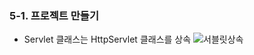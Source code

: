 ### 5-1. 프로젝트 만들기

- Servlet 클래스는 HttpServlet 클래스를 상속 
![서블릿상속](https://lh3.googleusercontent.com/_3luH0Gys1Yc0ZtshIBX2064rO6AO1QJxn-9V5O0LfvYwm0Cab5G0Limir-Fb-RpLd-PR7G5tXA)


<!--stackedit_data:
eyJoaXN0b3J5IjpbLTE2NjU5NzcxMjUsLTIwODg3NDY2MTJdfQ
==
-->